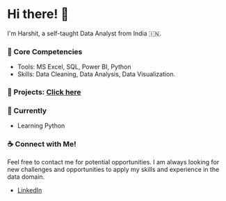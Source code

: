 # Hi there! 👋

I'm Harshit, a self-taught Data Analyst from India :india:.

### :rocket: Core Competencies

* Tools: MS Excel, SQL, Power BI, Python
* Skills: Data Cleaning, Data Analysis, Data Visualization.

### 📝 Projects: <a href="https://github.com/harshitgahlaut?tab=repositories">Click here</a>

 ### 🌱 Currently  
 
 * Learning Python

### :coffee: Connect with Me!

Feel free to contact me for potential opportunities. I am always looking for new challenges and opportunities to apply my skills and experience in the data domain.

* [LinkedIn](https://www.linkedin.com/in/harshitt-gahlaut/)

